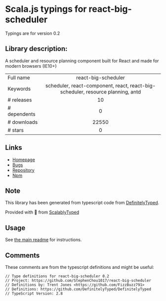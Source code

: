 
# Scala.js typings for react-big-scheduler

Typings are for version 0.2

## Library description:
A scheduler and resource planning component built for React and made for modern browsers (IE10+)

|                    |                 |
| ------------------ | :-------------: |
| Full name          | react-big-scheduler |
| Keywords           | scheduler, react-component, react, react-big-scheduler, resource planning, antd |
| # releases         | 10 |
| # dependents       | 0 |
| # downloads        | 22550 |
| # stars            | 0 |

## Links
- [Homepage](https://github.com/StephenChou1017/react-big-scheduler)
- [Bugs](http://github.com/StephenChou1017/react-big-scheduler/issues)
- [Repository](https://github.com/StephenChou1017/react-big-scheduler)
- [Npm](https://www.npmjs.com/package/react-big-scheduler)
    


## Note
This library has been generated from typescript code from [DefinitelyTyped](https://definitelytyped.org).

Provided with :purple_heart: from [ScalablyTyped](https://github.com/oyvindberg/ScalablyTyped)

## Usage
See [the main readme](../../readme.md) for instructions.

## Comments

These comments are from the typescript definitions and might be useful:
```
// Type definitions for react-big-scheduler 0.2
// Project: https://github.com/StephenChou1017/react-big-scheduler
// Definitions by: Trent Jones <https://github.com/FizzBuzz791>
// Definitions: https://github.com/DefinitelyTyped/DefinitelyTyped
// TypeScript Version: 2.8

```

